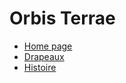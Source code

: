# Orbis Terrae

- [Home page](https://latoofe08.github.io/terrae/)
- [Drapeaux](https://latoofe08.github.io/terrae/drapeaux/)
- [Histoire](https://latoofe08.github.io/terrae/histoire/)
